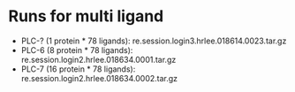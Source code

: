 # Runs for multi ligand

- PLC-? (1 protein * 78 ligands): re.session.login3.hrlee.018614.0023.tar.gz
- PLC-6 (8 protein * 78 ligands): re.session.login2.hrlee.018634.0001.tar.gz
- PLC-7 (16 protein * 78 ligands): re.session.login2.hrlee.018634.0002.tar.gz
